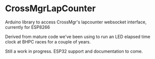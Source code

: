 # CrossMgrLapCounter
Arduino library to access CrossMgr's lapcounter websocket interface, currently for ESP8266

Derived from mature code we've been using to run an LED elapsed time clock at BHPC races for a couple of years.

Still a work in progress.  ESP32 support and documentation to come.
